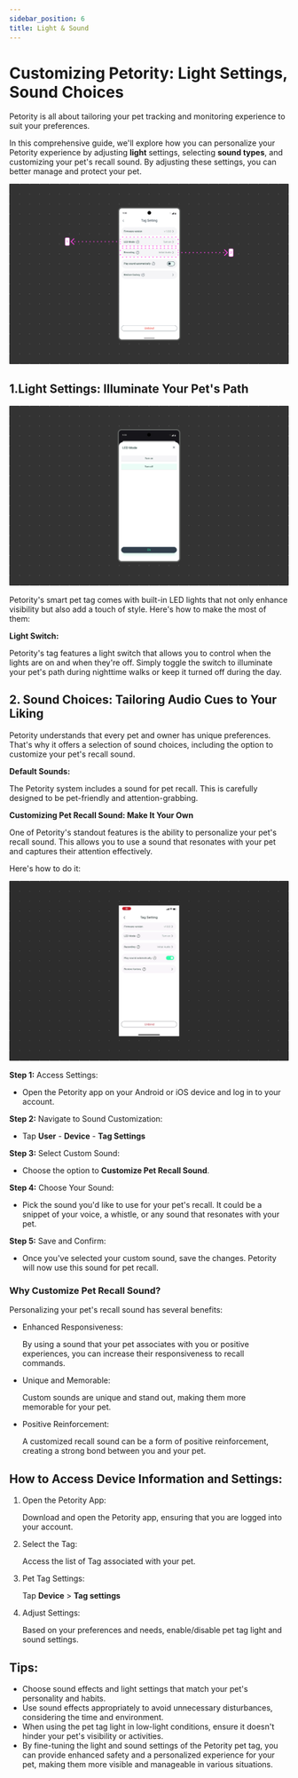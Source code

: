 ```yaml
---
sidebar_position: 6
title: Light & Sound
---
```


# Customizing Petority: Light Settings, Sound Choices
Petority is all about tailoring your pet tracking and monitoring experience to suit your preferences. 

In this comprehensive guide, we'll explore how you can personalize your Petority experience by adjusting **light** settings, selecting **sound types**, and customizing your pet's recall sound. By adjusting these settings, you can better manage and protect your pet.

![Tag light](/img/light-sound/Light-and-Sound.jpg)

## 1.Light Settings: Illuminate Your Pet's Path

![light](/img/light-sound/Light.jpg)

Petority's smart pet tag comes with built-in LED lights that not only enhance visibility but also add a touch of style. Here's how to make the most of them:

**Light Switch:** 

Petority's tag features a light switch that allows you to control when the lights are on and when they're off. Simply toggle the switch to illuminate your pet's path during nighttime walks or keep it turned off during the day.

## 2. Sound Choices: Tailoring Audio Cues to Your Liking
Petority understands that every pet and owner has unique preferences. That's why it offers a selection of sound choices, including the option to customize your pet's recall sound.

**Default Sounds:** 

The Petority system includes a sound for pet recall. This is carefully designed to be pet-friendly and attention-grabbing. 

**Customizing Pet Recall Sound: Make It Your Own**

One of Petority's standout features is the ability to personalize your pet's recall sound. This allows you to use a sound that resonates with your pet and captures their attention effectively. 

Here's how to do it:

![Sound Settings](/img/light-sound/Audio.gif)

**Step 1:** Access Settings:

+ Open the Petority app on your Android or iOS device and log in to your account.

**Step 2:** Navigate to Sound Customization:

+ Tap **User** - **Device** - **Tag Settings**

**Step 3:** Select Custom Sound:

+ Choose the option to **Customize Pet Recall Sound**.

**Step 4:** Choose Your Sound:

+ Pick the sound you'd like to use for your pet's recall. It could be a snippet of your voice, a whistle, or any sound that resonates with your pet.

**Step 5:** Save and Confirm:

+ Once you've selected your custom sound, save the changes. Petority will now use this sound for pet recall.

### Why Customize Pet Recall Sound?

Personalizing your pet's recall sound has several benefits:

+ Enhanced Responsiveness:

    By using a sound that your pet associates with you or positive experiences, you can increase their responsiveness to recall commands.

+ Unique and Memorable:
    
    Custom sounds are unique and stand out, making them more memorable for your pet.

+ Positive Reinforcement:
    
    A customized recall sound can be a form of positive reinforcement, creating a strong bond between you and your pet.

## How to Access Device Information and Settings:
1. Open the Petority App: 

    Download and open the Petority app, ensuring that you are logged into your account.
2. Select the Tag: 

    Access the list of Tag associated with your pet.
3. Pet Tag Settings:

    Tap **Device** > **Tag settings**
4. Adjust Settings: 

    Based on your preferences and needs, enable/disable pet tag light and sound settings.
    
## Tips:
+ Choose sound effects and light settings that match your pet's personality and habits.
+ Use sound effects appropriately to avoid unnecessary disturbances, considering the time and environment.
+ When using the pet tag light in low-light conditions, ensure it doesn't hinder your pet's visibility or activities.
+ By fine-tuning the light and sound settings of the Petority pet tag, you can provide enhanced safety and a personalized experience for your pet, making them more visible and manageable in various situations.
